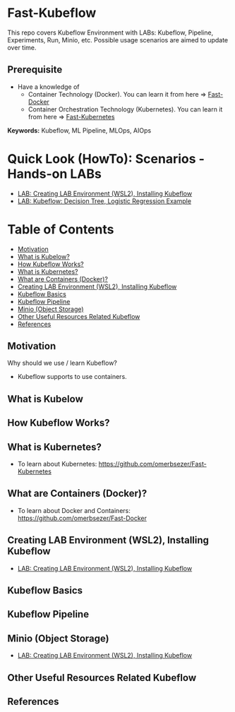 # Fast-Kubeflow
This repo covers Kubeflow Environment with LABs: Kubeflow, Pipeline, Experiments, Run, Minio, etc. Possible usage scenarios are aimed to update over time.

## Prerequisite
- Have a knowledge of 
  - Container Technology (Docker). You can learn it from here => [Fast-Docker](https://github.com/omerbsezer/Fast-Docker)
  - Container Orchestration Technology (Kubernetes). You can learn it from here => [Fast-Kubernetes](https://github.com/omerbsezer/Fast-Kubernetes)
  
**Keywords:** Kubeflow, ML Pipeline, MLOps, AIOps

# Quick Look (HowTo): Scenarios - Hands-on LABs
- [LAB: Creating LAB Environment (WSL2), Installing Kubeflow](https://github.com/omerbsezer/Fast-Kubeflow/blob/main/Installing-Kubeflow.md)
- [LAB: Kubeflow: Decision Tree, Logistic Regression Example]()

# Table of Contents
- [Motivation](#motivation)
- [What is Kubelow?](#whatIsKubeflow)
- [How Kubeflow Works?](#howKubeflowWorks)
- [What is Kubernetes?](#whatisKubeflow)
- [What are Containers (Docker)?](#whatareContainers)
- [Creating LAB Environment (WSL2), Installing Kubeflow](#labEnvironment)
- [Kubeflow Basics](#basics)    
- [Kubeflow Pipeline](#pipeline)
- [Minio (Object Storage)](#minio)
- [Other Useful Resources Related Kubeflow](#resource)
- [References](#references)

## Motivation <a name="motivation"></a>

Why should we use / learn Kubeflow? 

- Kubeflow supports to use containers.

## What is Kubelow <a name="whatIsKubeflow"></a>


## How Kubeflow Works? <a name="howKubeflowWorks"></a>


## What is Kubernetes? <a name="whatisKubeflow"></a>

- To learn about Kubernetes: https://github.com/omerbsezer/Fast-Kubernetes 

## What are Containers (Docker)? <a name="#whatareContainers"></a>


- To learn about Docker and Containers: https://github.com/omerbsezer/Fast-Docker

## Creating LAB Environment (WSL2), Installing Kubeflow <a name="labEnvironment"></a>

- [LAB: Creating LAB Environment (WSL2), Installing Kubeflow](https://github.com/omerbsezer/Fast-Kubeflow/blob/main/Installing-Kubeflow.md) 

## Kubeflow Basics <a name="basics"></a>


## Kubeflow Pipeline <a name="pipeline"></a>


## Minio (Object Storage) <a name="minio"></a>

- [LAB: Creating LAB Environment (WSL2), Installing Kubeflow](https://github.com/omerbsezer/Fast-Kubeflow/blob/main/Installing-Kubeflow.md) 

## Other Useful Resources Related Kubeflow <a name="resource"></a>


## References <a name="references"></a>

